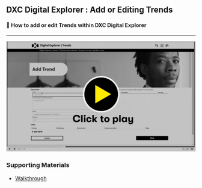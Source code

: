 ## DXC Digital Explorer : Add or Editing Trends

#### :movie_camera: How to add or edit Trends within DXC Digital Explorer

---
[![video](images/videoThumbnail.png)](https://video.dxc.com/media/t/1_f0nwcsg1/79980521)



### Supporting Materials
- [Walkthrough](walkthrough.md)
